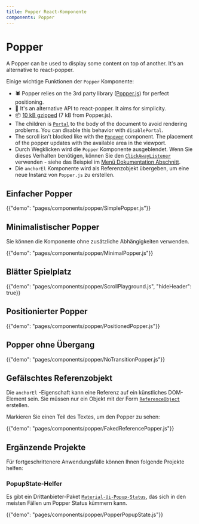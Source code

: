 ```yaml
---
title: Popper React-Komponente
components: Popper
---
```


# Popper

<p class="description">A Popper can be used to display some content on top of another. It's an alternative to react-popper.</p>

Einige wichtige Funktionen der `Popper` Komponente:

- 🕷 Popper relies on the 3rd party library ([Popper.js](https://github.com/FezVrasta/popper.js)) for perfect positioning.
- 💄 It's an alternative API to react-popper. It aims for simplicity.
- 📦 [10 kB gzipped](/size-snapshot) (7 kB from Popper.js).
- The children is [`Portal`](/components/portal/) to the body of the document to avoid rendering problems. You can disable this behavior with `disablePortal`.
- The scroll isn't blocked like with the [`Popover`](/components/popover/) component. The placement of the popper updates with the available area in the viewport.
- Durch Wegklicken wird die `Popper` Komponente ausgeblendet. Wenn Sie dieses Verhalten benötigen, können Sie den [`ClickAwayListener`](/components/click-away-listener/) verwenden - siehe das Beispiel im [Menü Dokumentation Abschnitt](/components/menus/#menulist-composition).
- Die `anchorEl` Komponente wird als Referenzobjekt übergeben, um eine neue Instanz von `Popper.js` zu erstellen.

## Einfacher Popper

{{"demo": "pages/components/popper/SimplePopper.js"}}

## Minimalistischer Popper

Sie können die Komponente ohne zusätzliche Abhängigkeiten verwenden.

{{"demo": "pages/components/popper/MinimalPopper.js"}}

## Blätter Spielplatz

{{"demo": "pages/components/popper/ScrollPlayground.js", "hideHeader": true}}

## Positionierter Popper

{{"demo": "pages/components/popper/PositionedPopper.js"}}

## Popper ohne Übergang

{{"demo": "pages/components/popper/NoTransitionPopper.js"}}

## Gefälschtes Referenzobjekt

Die `anchorEl` -Eigenschaft kann eine Referenz auf ein künstliches DOM-Element sein. Sie müssen nur ein Objekt mit der Form [`ReferenceObject`](https://github.com/FezVrasta/popper.js/blob/0642ce0ddeffe3c7c033a412d4d60ce7ec8193c3/packages/popper/index.d.ts#L118-L123) erstellen.

Markieren Sie einen Teil des Textes, um den Popper zu sehen:

{{"demo": "pages/components/popper/FakedReferencePopper.js"}}

## Ergänzende Projekte

Für fortgeschrittenere Anwendungsfälle können Ihnen folgende Projekte helfen:

### PopupState-Helfer

Es gibt ein Drittanbieter-Paket [`Material-Ui-Popup-Status`](https://github.com/jcoreio/material-ui-popup-state), das sich in den meisten Fällen um Popper Status kümmern kann.

{{"demo": "pages/components/popper/PopperPopupState.js"}}